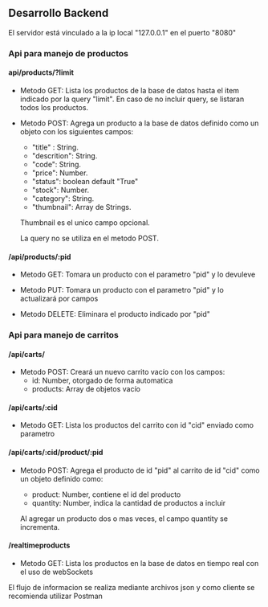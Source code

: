 ## Desarrollo Backend

El servidor está vinculado a la ip local "127.0.0.1" en el puerto "8080"

### Api para manejo de productos

#### **api/products/?limit**

-   Metodo GET: Lista los productos de la base de datos hasta el item indicado por la query "limit". En caso de no incluir query, se listaran todos los productos.

-   Metodo POST: Agrega un producto a la base de datos definido como un objeto con los siguientes campos:

    -   "title" : String.
    -   "descrition": String.
    -   "code": String.
    -   "price": Number.
    -   "status": boolean default "True"
    -   "stock": Number.
    -   "category": String.
    -   "thumbnail": Array de Strings.

    Thumbnail es el unico campo opcional.

    La query no se utiliza en el metodo POST.

#### **/api/products/:pid**

-   Metodo GET: Tomara un producto con el parametro "pid" y lo devuleve

-   Metodo PUT: Tomara un producto con el parametro "pid" y lo actualizará por campos

-   Metodo DELETE: Eliminara el producto indicado por "pid"

### Api para manejo de carritos

#### **/api/carts/**

-   Metodo POST: Creará un nuevo carrito vacío con los campos:
    -   id: Number, otorgado de forma automatica
    -   products: Array de objetos vacío

#### **/api/carts/:cid**

-   Metodo GET: Lista los productos del carrito con id "cid" enviado como parametro

#### **/api/carts/:cid/product/:pid**

-   Metodo POST: Agrega el producto de id "pid" al carrito de id "cid" como un objeto definido como:

    -   product: Number, contiene el id del producto
    -   quantity: Number, indica la cantidad de productos a incluir

    Al agregar un producto dos o mas veces, el campo quantity se incrementa.
    
#### **/realtimeproducts**
- Metodo GET: Lista los productos en la base de datos en tiempo real con el uso de webSockets

El flujo de informacion se realiza mediante archivos json y como cliente se recomienda utilizar Postman
